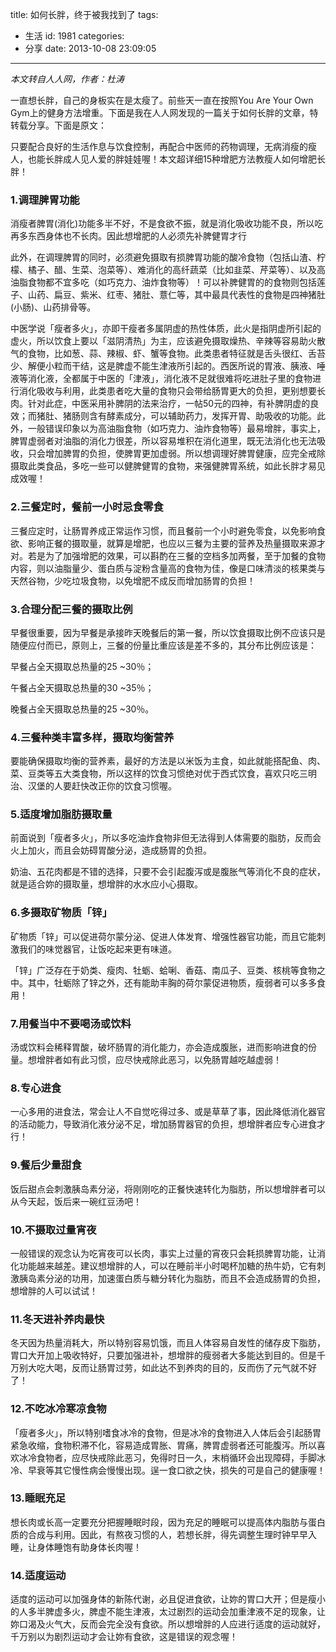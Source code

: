 title: 如何长胖，终于被我找到了
tags:
  - 生活
id: 1981
categories:
  - 分享
date: 2013-10-08 23:09:05
---

_本文转自人人网，作者：杜涛_

一直想长胖，自己的身板实在是太瘦了。前些天一直在按照You Are Your Own Gym上的健身方法增重。下面是我在人人网发现的一篇关于如何长胖的文章，特转载分享。下面是原文：

只要配合良好的生活作息与饮食控制，再配合中医师的药物调理，无病消瘦的瘦人，也能长胖成人见人爱的胖娃娃喔！本文超详细15种增肥方法教瘦人如何增肥长胖！

### 1.调理脾胃功能

消瘦者脾胃(消化)功能多半不好，不是食欲不振，就是消化吸收功能不良，所以吃再多东西身体也不长肉。因此想增肥的人必须先补脾健胃才行

此外，在调理脾胃的同时，必须避免摄取有损脾胃功能的酸冷食物（包括山渣、柠檬、橘子、醋、生菜、泡菜等）、难消化的高纤蔬菜（比如韭菜、芹菜等）、以及高油脂食物都不宜多吃（如巧克力、油炸食物等）！可以补脾健胃的的食物则包括莲子、山药、扁豆、紫米、红枣、猪肚、薏仁等，其中最具代表性的食物是四神猪肚(小肠)、山药排骨等。

中医学说「瘦者多火」，亦即干瘦者多属阴虚的热性体质，此火是指阴虚所引起的虚火，所以饮食上要以「滋阴清热」为主，应该避免摄取燥热、辛辣等容易助火散气的食物，比如葱、蒜、辣椒、虾、蟹等食物。此类患者特征就是舌头很红、舌苔少、解便小粒而干结，这是脾虚不能生津液所引起的。西医所说的胃液、胰液、唾液等消化液，全都属于中医的「津液」，消化液不足就很难将吃进肚子里的食物进行消化吸收与利用，此类患者吃大量的食物只会带给肠胃更大的负担，更别想要长肉。针对此症，中医采用补脾阴的法来治疗，一帖50元的四神，有补脾阴虚的良效；而猪肚、猪肠则含有酵素成分，可以辅助药力，发挥开胃、助吸收的功能。此外，一般错误印象以为高油脂食物（如巧克力、油炸食物等）最易增胖，事实上，脾胃虚弱者对油脂的消化力很差，所以容易堆积在消化道里，既无法消化也无法吸收，只会增加脾胃的负担，使脾胃更加虚弱。所以想调理好脾胃健康，应完全戒除摄取此类食品，多吃一些可以健脾健胃的食物，来强健脾胃系统，如此长胖才易见成效喔！

### 2.三餐定时，餐前一小时忌食零食

三餐应定时，让肠胃养成正常运作习惯，而且餐前一个小时避免零食，以免影响食欲、影响正餐的摄取量，就算是增肥，也应以三餐为主要的营养及热量摄取来源才对。若是为了加强增肥的效果，可以斟酌在三餐的空档多加两餐，至于加餐的食物内容，则以油脂量少、蛋白质与淀粉含量高的食物为佳，像是口味清淡的核果类与天然谷物，少吃垃圾食物，以免增肥不成反而增加肠胃的负担！

### 3.合理分配三餐的摄取比例

早餐很重要，因为早餐是承接昨天晚餐后的第一餐，所以饮食摄取比例不应该只是随便应付而已，原则上，三餐的份量比重应该是差不多的，其分布比例应该是：

早餐占全天摄取总热量的25 ~30％；

午餐占全天摄取总热量的30 ~35％；

晚餐占全天摄取总热量的25 ~30％。

### 4.三餐种类丰富多样，摄取均衡营养

要能确保摄取均衡的营养素，最好的方法是以米饭为主食，如此就能搭配鱼、肉、菜、豆类等五大类食物，所以这样的饮食习惯绝对优于西式饮食，喜欢只吃三明治、汉堡的人要赶快改正你的饮食习惯喔。

### 5.适度增加脂肪摄取量

前面说到「瘦者多火」，所以多吃油炸食物非但无法得到人体需要的脂肪，反而会火上加火，而且会妨碍胃酸分泌，造成肠胃的负担。

奶油、五花肉都是不错的选择，只要不会引起腹泻或是腹胀气等消化不良的症状，就是适合妳的摄取量，想增胖的水水应小心摄取。

### 6.多摄取矿物质「锌」

矿物质「锌」可以促进荷尔蒙分泌、促进人体发育、增强性器官功能，而且它能刺激我们的味觉器官，让饭吃起来更有味道。

「锌」广泛存在于奶类、瘦肉、牡蛎、蛤唎、香菇、南瓜子、豆类、核桃等食物之中。其中，牡蛎除了锌之外，还有能助丰胸的荷尔蒙促进物质，瘦弱者可以多多食用！

### 7.用餐当中不要喝汤或饮料

汤或饮料会稀释胃酸，破坏肠胃的消化能力，亦会造成腹胀，进而影响进食的份量。想增胖者如有此习惯，应尽快戒除此恶习，以免肠胃越吃越虚弱！

### 8.专心进食

一心多用的进食法，常会让人不自觉吃得过多、或是草草了事，因此降低消化器官的活动能力，导致消化液分泌不足，增加肠胃器官的负担，想增胖者应专心进食才行！

### 9.餐后少量甜食

饭后甜点会刺激胰岛素分泌，将刚刚吃的正餐快速转化为脂肪，所以想增胖者可以从今天起，饭后来一碗红豆汤吧！

### 10.不摄取过量宵夜

一般错误的观念认为吃宵夜可以长肉，事实上过量的宵夜只会耗损脾胃功能，让消化功能越来越差。建议想增胖的人，可以在睡前半小时喝杯加糖的热牛奶，它有刺激胰岛素分泌的功用，加速蛋白质与糖分转化为脂肪，而且不会造成肠胃的负担，想增胖的人可以试试！

### 11.冬天进补养肉最快

冬天因为热量消耗大，所以特别容易饥饿，而且人体容易自发性的储存皮下脂肪，胃口大开加上吸收特好，只要加强进补，想增胖的瘦弱者大多能达到目的。但是千万别大吃大喝，反而让肠胃过劳，如此达不到养肉的目的，反而伤了元气就不好了！

### 12.不吃冰冷寒凉食物

「瘦者多火」，所以特别嗜食冰冷的食物，但是冰冷的食物进入人体后会引起肠胃紧急收缩，食物积滞不化，容易造成胃胀、胃痛，脾胃虚弱者还可能腹泻。所以喜欢冰冷食物者，应尽快戒除此恶习，免得时日一久，末梢循环会出现障碍，手脚冰冷、早衰等其它慢性病会慢慢出现。逞一食口欲之快，损失的可是自己的健康喔！

### 13.睡眠充足

想长肉或长高一定要充分把握睡眠时段，因为充足的睡眠可以提高体内脂肪与蛋白质的合成与利用。因此，有熬夜习惯的人，若想长胖，得先调整生理时钟早早入睡，让身体睡饱有助身体长肉喔！

### 14.适度运动

适度的运动可以加强身体的新陈代谢，必且促进食欲，让妳的胃口大开；但是瘦小的人多半脾虚多火，脾虚不能生津液，太过剧烈的运动会加重津液不足的现象，让妳口渴及火气大，反而会完全没有食欲。所以想增胖的人应进行适度的运动就好，千万别以为剧烈运动才会让妳有食欲，这是错误的观念喔！